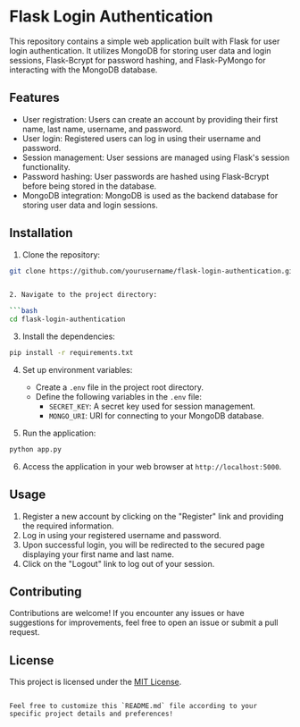 # Flask Login Authentication

This repository contains a simple web application built with Flask for user login authentication. It utilizes MongoDB for storing user data and login sessions, Flask-Bcrypt for password hashing, and Flask-PyMongo for interacting with the MongoDB database.

## Features

- User registration: Users can create an account by providing their first name, last name, username, and password.
- User login: Registered users can log in using their username and password.
- Session management: User sessions are managed using Flask's session functionality.
- Password hashing: User passwords are hashed using Flask-Bcrypt before being stored in the database.
- MongoDB integration: MongoDB is used as the backend database for storing user data and login sessions.

## Installation

1. Clone the repository:

```bash
git clone https://github.com/yourusername/flask-login-authentication.git


2. Navigate to the project directory:

```bash
cd flask-login-authentication
```

3. Install the dependencies:

```bash
pip install -r requirements.txt
```

4. Set up environment variables:
   - Create a `.env` file in the project root directory.
   - Define the following variables in the `.env` file:
     - `SECRET_KEY`: A secret key used for session management.
     - `MONGO_URI`: URI for connecting to your MongoDB database.

5. Run the application:

```bash
python app.py
```

6. Access the application in your web browser at `http://localhost:5000`.

## Usage

1. Register a new account by clicking on the "Register" link and providing the required information.
2. Log in using your registered username and password.
3. Upon successful login, you will be redirected to the secured page displaying your first name and last name.
4. Click on the "Logout" link to log out of your session.

## Contributing

Contributions are welcome! If you encounter any issues or have suggestions for improvements, feel free to open an issue or submit a pull request.

## License

This project is licensed under the [MIT License](LICENSE).
```

Feel free to customize this `README.md` file according to your specific project details and preferences!